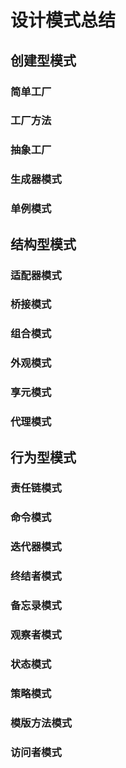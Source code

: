 # 设计模式总结

## 创建型模式

### 简单工厂

### 工厂方法

### 抽象工厂

### 生成器模式

### 单例模式

## 结构型模式

### 适配器模式

### 桥接模式

### 组合模式

### 外观模式

### 享元模式

### 代理模式

## 行为型模式

### 责任链模式

### 命令模式

### 迭代器模式

### 终结者模式

### 备忘录模式

### 观察者模式

### 状态模式

### 策略模式

### 模版方法模式

### 访问者模式

